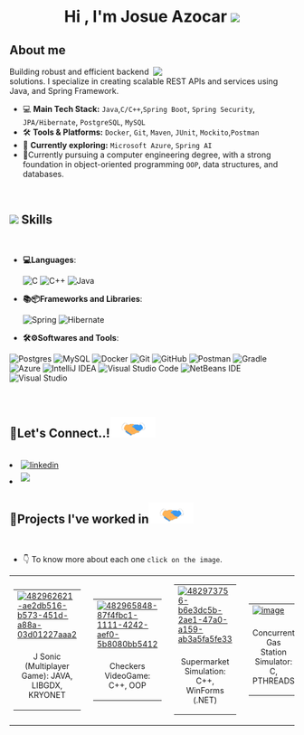 <h1 align="center"><b>Hi , I'm Josue Azocar </b><img src="https://media.giphy.com/media/hvRJCLFzcasrR4ia7z/giphy.gif" width="35"></h1>

## About me

<picture> <img align="right" src="https://github.com/7oSkaaa/7oSkaaa/blob/main/Images/Right_Side.gif?raw=true" width = 250px></picture>


Building robust and efficient backend solutions. I specialize in creating scalable REST APIs and services using Java, and Spring Framework.

- 💻 **Main Tech Stack:** `Java`,`C/C++`,`Spring Boot`, `Spring Security`, `JPA/Hibernate`, `PostgreSQL`, `MySQL`
- 🛠️ **Tools & Platforms:** `Docker`, `Git`, `Maven`, `JUnit`, `Mockito`,`Postman`
- 🌱 **Currently exploring:** `Microsoft Azure`, `Spring AI`
- 📝Currently pursuing a computer engineering degree, with a strong foundation in object-oriented programming `OOP`, data structures, and databases.
<br>


## <img src="https://media2.giphy.com/media/QssGEmpkyEOhBCb7e1/giphy.gif?cid=ecf05e47a0n3gi1bfqntqmob8g9aid1oyj2wr3ds3mg700bl&rid=giphy.gif" width ="25"><b> Skills</b>
<br>

<p align="center">

- **💻Languages**:

    ![C](https://img.shields.io/badge/C%20-%232370ED.svg?style=for-the-badge&logo=c&logoColor=white)
    ![C++](https://img.shields.io/badge/C++%20-%2300599C.svg?style=for-the-badge&logo=c%2B%2B&logoColor=white)
    ![Java](https://img.shields.io/badge/java-%23ED8B00.svg?style=for-the-badge&logo=openjdk&logoColor=white)

- **📚📦Frameworks and Libraries**:
  
  ![Spring](https://img.shields.io/badge/spring-%236DB33F.svg?style=for-the-badge&logo=spring&logoColor=white)
  ![Hibernate](https://img.shields.io/badge/Hibernate-59666C?style=for-the-badge&logo=Hibernate&logoColor=white)

- **🛠⚙Softwares and Tools**:

![Postgres](https://img.shields.io/badge/postgres-%23316192.svg?style=for-the-badge&logo=postgresql&logoColor=white)
![MySQL](https://img.shields.io/badge/mysql-4479A1.svg?style=for-the-badge&logo=mysql&logoColor=white)
![Docker](https://img.shields.io/badge/docker-%230db7ed.svg?style=for-the-badge&logo=docker&logoColor=white)
![Git](https://img.shields.io/badge/git-%23F05033.svg?style=for-the-badge&logo=git&logoColor=white)
![GitHub](https://img.shields.io/badge/github-%23121011.svg?style=for-the-badge&logo=github&logoColor=white)
![Postman](https://img.shields.io/badge/Postman-FF6C37?style=for-the-badge&logo=postman&logoColor=white)
![Gradle](https://img.shields.io/badge/Gradle-02303A.svg?style=for-the-badge&logo=Gradle&logoColor=white)
![Azure](https://img.shields.io/badge/azure-%230072C6.svg?style=for-the-badge&logo=microsoftazure&logoColor=white)
![IntelliJ IDEA](https://img.shields.io/badge/IntelliJIDEA-000000.svg?style=for-the-badge&logo=intellij-idea&logoColor=white)
![Visual Studio Code](https://img.shields.io/badge/Visual%20Studio%20Code-0078d7.svg?style=for-the-badge&logo=visual-studio-code&logoColor=white)
![NetBeans IDE](https://img.shields.io/badge/NetBeansIDE-1B6AC6.svg?style=for-the-badge&logo=apache-netbeans-ide&logoColor=white)
![Visual Studio](https://img.shields.io/badge/Visual%20Studio-5C2D91.svg?style=for-the-badge&logo=visual-studio&logoColor=white)


<br>

## <b>💬Let's Connect..!</b><img src="https://github.com/0xAbdulKhalid/0xAbdulKhalid/raw/main/assets/mdImages/handshake.gif" width ="80">
<br>
<div align='left'>


<li>
<a href="https://www.linkedin.com/in/josue-azocar-sosa-61910a37b/" target="_blank">
<img src="https://img.shields.io/badge/linkedin:  Josue_azocar-%2300acee.svg?color=405DE6&style=for-the-badge&logo=linkedin&logoColor=white" alt=linkedin style="margin-bottom: 5px;"/>
</a>
</li>


<li>
<a href="mailto:josue05azocar@gmail.com" target="_blank">
<img src="https://img.shields.io/badge/gmail:  Josue_Azocar-%23EA4335.svg?style=for-the-badge&logo=gmail&logoColor=white" t=mail style="margin-bottom: 5px;" />
</a>
</li>
	
</ul>
</div>

 ## <b>📁Projects I've worked in</b><img src="https://github.com/0xAbdulKhalid/0xAbdulKhalid/raw/main/assets/mdImages/handshake.gif" width ="80">
<br>
<div align='left'>


- 👇 To know more about each one `click on the image`.
<table>
  <tr>
    <td style="padding-right: 15px;">
      <table>
        <tr>
          <td>
            <a href="https://github.com/josueazocar/Proyecto-JSonic" target="_blank">
              <img width="360" height="210" alt="482962621-ae2db516-b573-451d-a88a-03d01227aaa2" src="https://github.com/user-attachments/assets/a78889be-ac03-412e-b43e-aa7058786503" />
            </a>
          </td>
        </tr>
        <tr>
          <td style="text-align: center; padding-top: 5px;">
            <p>J Sonic (Multiplayer Game): JAVA, LIBGDX, KRYONET</p>
          </td>
        </tr>
      </table>
    </td>
    <td style="padding-right: 15px;">
      <table>
        <tr>
          <td>
            <a href="https://github.com/josueazocar/DamasGame" target="_blank">
              <img width="360" height="210" alt="482965848-87f4fbc1-1111-4242-aef0-5b8080bb5412" src="https://github.com/user-attachments/assets/04335dd8-1ff8-44de-a5eb-73c9e0a11ed7" />
            </a>
          </td>
        </tr>
        <tr>
          <td style="text-align: center; padding-top: 5px;">
            <p> Checkers VideoGame: C++, OOP</p>
          </td>
        </tr>
      </table>
    </td>
    <td style="padding-right: 15px;">
      <table>
        <tr>
          <td>
            <a href="https://github.com/josueazocar/Supermarket_Simulation" target="_blank">
              <img width="360" height="210" alt="482973756-b6e3dc5b-2ae1-47a0-a159-ab3a5fa5fe33" src="https://github.com/user-attachments/assets/c9217cd5-6a49-499d-a8c2-5dc0eedac3dc" />
            </a>
          </td>
        </tr>
        <tr>
          <td style="text-align: center; padding-top: 5px;">
            <p>Supermarket Simulation: C++, WinForms (.NET) </p>
          </td>
        </tr>
      </table>
    </td>
	     <td style="padding-right: 15px;">
      <table>
        <tr>
          <td>
            <a href="https://github.com/josmer-azocar/Concurrent-Gas-Station-Simulator" target="_blank">
				<img width="360" height="210" alt="image" src="https://github.com/user-attachments/assets/aeadf624-e880-4cb9-a25d-6e1eb9cd3942"
					/>
            </a>
          </td>
        </tr>
        <tr>
          <td style="text-align: center; padding-top: 5px;">
            <p>Concurrent Gas Station Simulator: C, PTHREADS </p>
          </td>
        </tr>
      </table>
    </td>
    <td>
      <table>
        <tr>
          <td>
            <a href="https://github.com/josueazocar/NexusCrawlerApp" target="_blank">
              <img width="310" height="210" alt="image" src="https://github.com/user-attachments/assets/9d49232c-8c03-4c34-8d04-1683014801ca" />
            </a>
          </td>
        </tr>
        <tr>
          <td style="text-align: center; padding-top: 5px;">
            <p>Web Analyzer: C++, WinForms (.NET) </p>
          </td>
        </tr>
      </table>
    </td>
  </tr>
</table>
